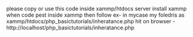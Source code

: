 please copy or  use this code inside xammp/htdocs server 
install xammp 
when code pest inside xammp then follow ex- 
in mycase my foledris as 
xammp/htdocs/php_basictutorials/inheratance.php
hit on browser -
http://localhost/php_basictutorials/inheratance.php